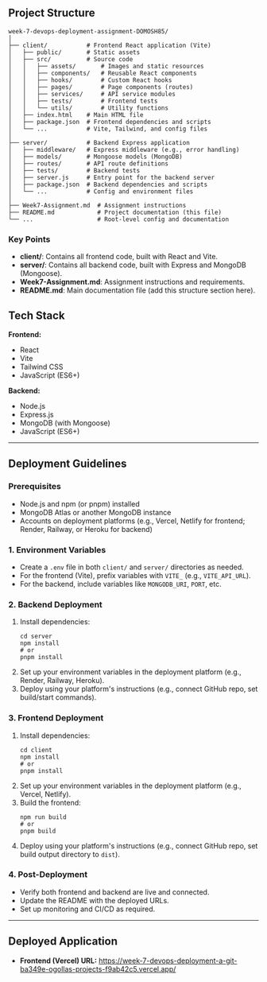 ## Project Structure

```
week-7-devops-deployment-assignment-DOMOSH85/
│
├── client/           # Frontend React application (Vite)
│   ├── public/       # Static assets
│   ├── src/          # Source code
│   │   ├── assets/       # Images and static resources
│   │   ├── components/   # Reusable React components
│   │   ├── hooks/        # Custom React hooks
│   │   ├── pages/        # Page components (routes)
│   │   ├── services/     # API service modules
│   │   ├── tests/        # Frontend tests
│   │   └── utils/        # Utility functions
│   ├── index.html    # Main HTML file
│   ├── package.json  # Frontend dependencies and scripts
│   └── ...           # Vite, Tailwind, and config files
│
├── server/           # Backend Express application
│   ├── middleware/   # Express middleware (e.g., error handling)
│   ├── models/       # Mongoose models (MongoDB)
│   ├── routes/       # API route definitions
│   ├── tests/        # Backend tests
│   ├── server.js     # Entry point for the backend server
│   ├── package.json  # Backend dependencies and scripts
│   └── ...           # Config and environment files
│
├── Week7-Assignment.md  # Assignment instructions
├── README.md            # Project documentation (this file)
└── ...                  # Root-level config and documentation
```

### Key Points

- **client/**: Contains all frontend code, built with React and Vite.
- **server/**: Contains all backend code, built with Express and MongoDB (Mongoose).
- **Week7-Assignment.md**: Assignment instructions and requirements.
- **README.md**: Main documentation file (add this structure section here).

## Tech Stack

**Frontend:**
- React
- Vite
- Tailwind CSS
- JavaScript (ES6+)

**Backend:**
- Node.js
- Express.js
- MongoDB (with Mongoose)
- JavaScript (ES6+)

---

## Deployment Guidelines

### Prerequisites
- Node.js and npm (or pnpm) installed
- MongoDB Atlas or another MongoDB instance
- Accounts on deployment platforms (e.g., Vercel, Netlify for frontend; Render, Railway, or Heroku for backend)

### 1. Environment Variables
- Create a `.env` file in both `client/` and `server/` directories as needed.
- For the frontend (Vite), prefix variables with `VITE_` (e.g., `VITE_API_URL`).
- For the backend, include variables like `MONGODB_URI`, `PORT`, etc.

### 2. Backend Deployment
1. Install dependencies:
   ```
   cd server
   npm install
   # or
   pnpm install
   ```
2. Set up your environment variables in the deployment platform (e.g., Render, Railway, Heroku).
3. Deploy using your platform's instructions (e.g., connect GitHub repo, set build/start commands).

### 3. Frontend Deployment
1. Install dependencies:
   ```
   cd client
   npm install
   # or
   pnpm install
   ```
2. Set up your environment variables in the deployment platform (e.g., Vercel, Netlify).
3. Build the frontend:
   ```
   npm run build
   # or
   pnpm build
   ```
4. Deploy using your platform's instructions (e.g., connect GitHub repo, set build output directory to `dist`).

### 4. Post-Deployment
- Verify both frontend and backend are live and connected.
- Update the README with the deployed URLs.
- Set up monitoring and CI/CD as required.

---

## Deployed Application

- **Frontend (Vercel) URL:** https://week-7-devops-deployment-a-git-ba349e-ogollas-projects-f9ab42c5.vercel.app/
